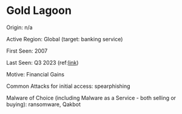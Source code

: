 # Gold Lagoon

Origin: n/a

Active Region: Global (target: banking service)

First Seen: 2007

Last Seen: Q3 2023 (ref:[link](https://www.secureworks.com/research/threat-profiles/gold-lagoon))

Motive: Financial Gains

Common Attacks for initial access: spearphishing

Malware of Choice (including Malware as a Service - both selling or buying): ransomware, Qakbot

